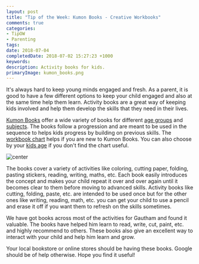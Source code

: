 ```yaml
---
layout: post
title: "Tip of the Week: Kumon Books - Creative Workbooks"
comments: true
categories: 
- TipOW
- Parenting
tags: 
date: 2018-07-04
completedDate: 2018-07-02 15:27:23 +1000
keywords: 
description: Activity books for kids.
primaryImage: kumon_books.png
---
```


It's always hard to keep young minds engaged and fresh. As a parent, it is good to have a few different options to keep your child engaged and also at the same time help them learn. Activity books are a great way of keeping kids involved and help them develop the skills that they need in their lives.

[Kumon Books](http://kumonbooks.com/) offer a wide variety of books for different [age groups](http://kumonbooks.com/books/by-grade/) and [subjects](http://kumonbooks.com/books/by-subject/basic/). The books follow a progression and are meant to be used in the sequence to helps kids progress by building on previous skills. The [workbook chart](http://kumonbooks.com/wp-content/uploads/2015/01/2015-Workbook-Chart.pdf) helps if you are new to Kumon Books. You can also choose by your [kids age](http://kumonbooks.com/books/by-grade/) if you don't find the chart useful.

<img src="/images/kumon_books.png" alt="center" alt="Kumon Books" />

The books cover a variety of activities like coloring, cutting paper, folding, pasting stickers, reading, writing, maths, etc. Each book easily introduces the concept and makes your child repeat it over and over again until it becomes clear to them before moving to advanced skills. Activity books like cutting, folding, paste, etc. are intended to be used once but for the other ones like writing, reading, math, etc. you can get your child to use a pencil and erase it off if you want them to refresh on the skills sometimes.

We have got books across most of the activities for Gautham and found it valuable. The books have helped him learn to read, write, cut, paint, etc. and highly recommend to others. These books also give an excellent way to interact with your child and help him learn and grow.

Your local bookstore or online stores should be having these books. Google should be of help otherwise. Hope you find it useful!
